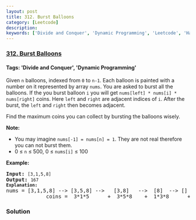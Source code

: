 ```yaml
---
layout: post
title: 312. Burst Balloons
category: [Leetcode]
description: 
keywords: ['Divide and Conquer', 'Dynamic Programming', 'Leetcode', 'Hard']
---
```

### [312. Burst Balloons](https://leetcode.com/problems/burst-balloons)

#### Tags: 'Divide and Conquer', 'Dynamic Programming'

<div class="content__u3I1 question-content__JfgR"><div><p>Given <code>n</code> balloons, indexed from <code>0</code> to <code>n-1</code>. Each balloon is painted with a number on it represented by array <code>nums</code>. You are asked to burst all the balloons. If the you burst balloon <code>i</code> you will get <code>nums[left] * nums[i] * nums[right]</code> coins. Here <code>left</code> and <code>right</code> are adjacent indices of <code>i</code>. After the burst, the <code>left</code> and <code>right</code> then becomes adjacent.</p>
<p>Find the maximum coins you can collect by bursting the balloons wisely.</p>
<p><b>Note:</b></p>
<ul>
<li>You may imagine <code>nums[-1] = nums[n] = 1</code>. They are not real therefore you can not burst them.</li>
<li>0 ≤ <code>n</code> ≤ 500, 0 ≤ <code>nums[i]</code> ≤ 100</li>
</ul>
<p><b>Example:</b></p>
<pre><b>Input:</b> <code>[3,1,5,8]</code>
<b>Output:</b> <code>167 
<strong>Explanation: </strong></code>nums = [3,1,5,8] --&gt; [3,5,8] --&gt;   [3,8]   --&gt;  [8]  --&gt; []
             coins =  3*1*5      +  3*5*8    +  1*3*8      + 1*8*1   = 167
</pre></div></div>

### Solution
